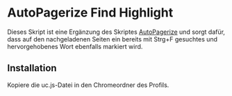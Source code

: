 # AutoPagerize Find Highlight
Dieses Skript ist eine Ergänzung des Skriptes [AutoPagerize](https://github.com/ardiman/userChrome.js/tree/master/autopagerize) und 
sorgt dafür, dass auf den nachgeladenen Seiten ein bereits mit Strg+F gesuchtes und hervorgehobenes Wort ebenfalls markiert wird.

## Installation
Kopiere die uc.js-Datei in den Chromeordner des Profils.